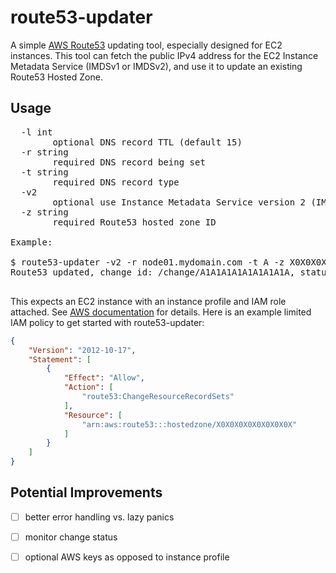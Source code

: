 # route53-updater

A simple [AWS Route53](https://aws.amazon.com/route53/) updating tool,
especially designed for EC2 instances. This tool can fetch the public IPv4
address for the EC2 Instance Metadata Service (IMDSv1 or IMDSv2), and use it
to update an existing Route53 Hosted Zone.

## Usage

<pre>
  -l int
        optional DNS record TTL (default 15)
  -r string
        required DNS record being set
  -t string
        required DNS record type
  -v2
        optional use Instance Metadata Service version 2 (IMDSv2)
  -z string
        required Route53 hosted zone ID

Example:

$ route53-updater -v2 -r node01.mydomain.com -t A -z X0X0X0X0X0X0X0X0X
Route53 updated, change id: /change/A1A1A1A1A1A1A1A1A, status: PENDING

</pre>

This expects an EC2 instance with an instance profile and IAM role attached.
See [AWS documentation](https://docs.aws.amazon.com/AWSEC2/latest/UserGuide/iam-roles-for-amazon-ec2.html)
for details. Here is an example limited IAM policy to get started with
route53-updater:

```json
{
    "Version": "2012-10-17",
    "Statement": [
        {
            "Effect": "Allow",
            "Action": [
                "route53:ChangeResourceRecordSets"
            ],
            "Resource": [
                "arn:aws:route53:::hostedzone/X0X0X0X0X0X0X0X0X"
            ]
        }
    ]
}
```

## Potential Improvements

- [ ] better error handling vs. lazy panics
- [ ] monitor change status
- [ ] optional AWS keys as opposed to instance profile

